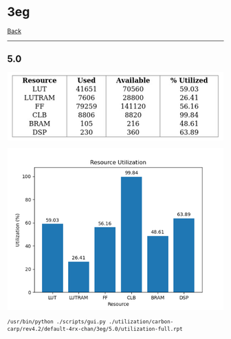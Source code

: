 # 3eg

[Back](<../rev4.2.md>)

---

## 5.0

<p align="center">
	<img src="../../../../../images/carbon-carp/rev4.2/default-4rx-chan/3eg/5.0/table.jpg" />
</p>

<p align="center">
	<img src="../../../../../images/carbon-carp/rev4.2/default-4rx-chan/3eg/5.0/graph.png" />
</p>

`/usr/bin/python ./scripts/gui.py ./utilization/carbon-carp/rev4.2/default-4rx-chan/3eg/5.0/utilization-full.rpt`

